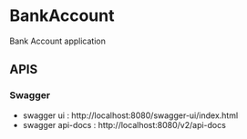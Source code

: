 # BankAccount
Bank Account application

## APIS

### Swagger
- swagger ui : http://localhost:8080/swagger-ui/index.html
- swagger api-docs : http://localhost:8080/v2/api-docs